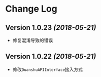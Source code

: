 Change Log
==========

Version 1.0.23 *(2018-05-21)*
----------------------------

- 修复混淆导致的错误


Version 1.0.22 *(2018-05-21)*
----------------------------

- 修改`DuanshuAPIInterface`接入方式